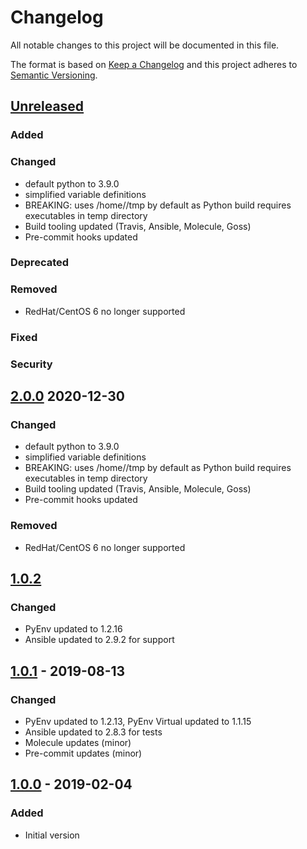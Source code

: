# Changelog
All notable changes to this project will be documented in this file.

The format is based on [Keep a Changelog](http://keepachangelog.com/en/1.0.0/)
and this project adheres to [Semantic Versioning](http://semver.org/spec/v2.0.0.html).

## [Unreleased]
### Added
### Changed
- default python to 3.9.0
- simplified variable definitions
- BREAKING: uses /home/<user>/tmp by default as Python build requires executables in temp directory
- Build tooling updated (Travis, Ansible, Molecule, Goss)
- Pre-commit hooks updated

### Deprecated
### Removed
  - RedHat/CentOS 6 no longer supported
### Fixed
### Security

## [2.0.0] 2020-12-30
### Changed
- default python to 3.9.0
- simplified variable definitions
- BREAKING: uses /home/<user>/tmp by default as Python build requires executables in temp directory
- Build tooling updated (Travis, Ansible, Molecule, Goss)
- Pre-commit hooks updated
### Removed
  - RedHat/CentOS 6 no longer supported

## [1.0.2]
### Changed
- PyEnv updated to 1.2.16
- Ansible updated to 2.9.2 for support

## [1.0.1] - 2019-08-13
### Changed
- PyEnv updated to 1.2.13, PyEnv Virtual updated to 1.1.15
- Ansible updated to 2.8.3 for tests
- Molecule updates (minor)
- Pre-commit updates (minor)

## [1.0.0] - 2019-02-04
### Added
- Initial version

[Unreleased]: https://github.com/bdellegrazie/ansible-role-python_pyenv/compare/v2.0.0...HEAD
[2.0.0]: https://github.com/bdellegrazie/ansible-role-python_pyenv/compare/v1.0.2...v2.0.0
[1.0.2]: https://github.com/bdellegrazie/ansible-role-python_pyenv/compare/v1.0.1...v1.0.2
[1.0.1]: https://github.com/bdellegrazie/ansible-role-python_pyenv/compare/v1.0.0...v1.0.1
[1.0.0]: https://github.com/bdellegrazie/ansible-role-python_pyenv/compare/...v1.0.0
